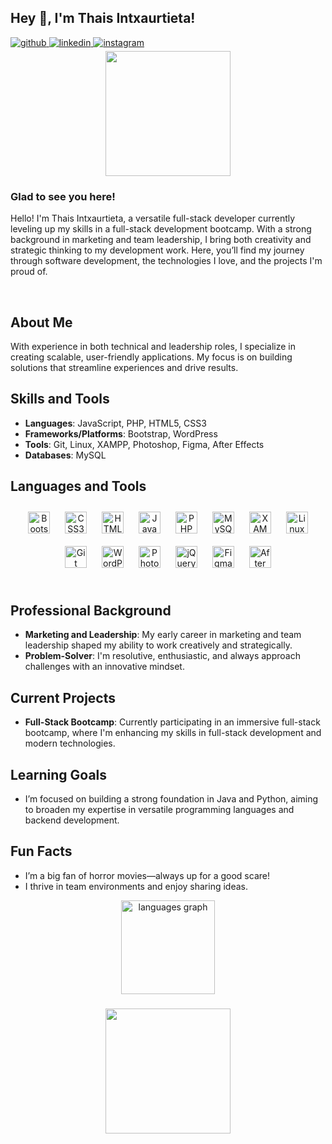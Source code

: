 ## Hey 👋, I'm Thais Intxaurtieta!  
  

<a href="https://github.com/intxaurtietadev" target="_blank">
<img src=https://img.shields.io/badge/github-%2324292e.svg?&style=for-the-badge&logo=github&logoColor=white alt=github style="margin-bottom: 5px;" />
</a>
<a href="https://linkedin.com/in/thais-intxaurtieta" target="_blank">
<img src=https://img.shields.io/badge/linkedin-%231E77B5.svg?&style=for-the-badge&logo=linkedin&logoColor=white alt=linkedin style="margin-bottom: 5px;" />
</a>
<a href="https://instagram.com/padthais_" target="_blank">
<img src=https://img.shields.io/badge/instagram-%23000000.svg?&style=for-the-badge&logo=instagram&logoColor=white alt=instagram style="margin-bottom: 5px;" />
</a>  
  
<div id="header" align="center">
  <img src="https://media.giphy.com/media/Vf3ZKdillTMOOaOho0/giphy.gif" width="200"/>
</div>


### Glad to see you here!  
Hello! I'm Thais Intxaurtieta, a versatile full-stack developer currently leveling up my skills in a full-stack development bootcamp. With a strong background in marketing and team leadership, I bring both creativity and strategic thinking to my development work. Here, you’ll find my journey through software development, the technologies I love, and the projects I'm proud of.

<br/>  


## About Me

With experience in both technical and leadership roles, I specialize in creating scalable, user-friendly applications. My focus is on building solutions that streamline experiences and drive results.

## Skills and Tools

- **Languages**: JavaScript, PHP, HTML5, CSS3
- **Frameworks/Platforms**: Bootstrap, WordPress
- **Tools**: Git, Linux, XAMPP, Photoshop, Figma, After Effects
- **Databases**: MySQL

## Languages and Tools  
<div align="center">  
<a href="https://getbootstrap.com/docs/3.4/javascript/" target="_blank"><img style="margin: 10px" src="https://profilinator.rishav.dev/skills-assets/bootstrap-plain.svg" alt="Bootstrap" height="35" /></a>  
<a href="https://www.w3schools.com/css/" target="_blank"><img style="margin: 10px" src="https://profilinator.rishav.dev/skills-assets/css3-original-wordmark.svg" alt="CSS3" height="35" /></a>  
<a href="https://en.wikipedia.org/wiki/HTML5" target="_blank"><img style="margin: 10px" src="https://profilinator.rishav.dev/skills-assets/html5-original-wordmark.svg" alt="HTML5" height="35" /></a>  
<a href="https://www.javascript.com/" target="_blank"><img style="margin: 10px" src="https://profilinator.rishav.dev/skills-assets/javascript-original.svg" alt="JavaScript" height="35" /></a>  
<a href="https://www.php.net/" target="_blank"><img style="margin: 10px" src="https://profilinator.rishav.dev/skills-assets/php-original.svg" alt="PHP" height="35" /></a>  
<a href="https://www.mysql.com/" target="_blank"><img style="margin: 10px" src="https://profilinator.rishav.dev/skills-assets/mysql-original-wordmark.svg" alt="MySQL" height="35" /></a>  
<a href="https://www.apachefriends.org/" target="_blank"><img style="margin: 10px" src="https://profilinator.rishav.dev/skills-assets/xampp.png" alt="XAMPP" height="35" /></a>  
<a href="https://www.linux.org/" target="_blank"><img style="margin: 10px" src="https://profilinator.rishav.dev/skills-assets/linux-original.svg" alt="Linux" height="35" /></a>  
<a href="https://github.com/" target="_blank"><img style="margin: 10px" src="https://profilinator.rishav.dev/skills-assets/git-scm-icon.svg" alt="Git" height="35" /></a>  
<a href="https://wordpress.com/" target="_blank"><img style="margin: 10px" src="https://profilinator.rishav.dev/skills-assets/wordpress.png" alt="WordPress" height="35" /></a>  
<a href="https://www.adobe.com/in/products/photoshop.html" target="_blank"><img style="margin: 10px" src="https://profilinator.rishav.dev/skills-assets/photoshop-plain.svg" alt="Photoshop" height="35" /></a>  
<a href="https://jquery.com/" target="_blank"><img style="margin: 10px" src="https://profilinator.rishav.dev/skills-assets/jquery.png" alt="jQuery" height="35" /></a>  
<a href="https://www.figma.com/" target="_blank"><img style="margin: 10px" src="https://profilinator.rishav.dev/skills-assets/figma-icon.svg" alt="Figma" height="35" /></a>  
<a href="https://www.adobe.com/in/products/aftereffects.html" target="_blank"><img style="margin: 10px" src="https://profilinator.rishav.dev/skills-assets/aftereffects.png" alt="After Effects" height="35" /></a>  
</div>  

<br/>  

## Professional Background

- **Marketing and Leadership**: My early career in marketing and team leadership shaped my ability to work creatively and strategically.
- **Problem-Solver**: I'm resolutive, enthusiastic, and always approach challenges with an innovative mindset.

## Current Projects

- **Full-Stack Bootcamp**: Currently participating in an immersive full-stack bootcamp, where I'm enhancing my skills in full-stack development and modern technologies.

## Learning Goals

- I’m focused on building a strong foundation in Java and Python, aiming to broaden my expertise in versatile programming languages and backend development.

## Fun Facts

- I’m a big fan of horror movies—always up for a good scare!
- I thrive in team environments and enjoy sharing ideas.
<div align="center">
  <img src="https://github-readme-stats.vercel.app/api/top-langs?username=intxaurtietadev&locale=en&hide_title=false&layout=compact&card_width=320&langs_count=5&theme=dracula&hide_border=false&order=2" height="150" alt="languages graph"  />
</div>

###

###

<div id="header" align="center">
  <img src="https://i.giphy.com/media/v1.Y2lkPTc5MGI3NjExOWMzcXpxendlNW1jZW91dXF6bjYyMzNnMGxwMHFsZzdjYnphbXY4dSZlcD12MV9pbnRlcm5hbF9naWZfYnlfaWQmY3Q9cw/lwnVQjawHHwWFbJZuI/giphy.gif" width="200"/>
</div>


<br/>  

